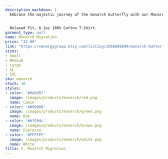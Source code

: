 ```yaml
---
description_markdown: |-
  Embrace the majestic journey of the monarch butterfly with our Monarch Migration t-shirt. This unique design showcases a vivid monarch butterfly set against an abstract painted background, capturing the essence of nature's mesmerizing dance. Not only is it a testament to nature's ever-changing beauty, but it's also a reminder of the delicate balance that sustains life. Made with premium 6.1oz 100% cotton, this t-shirt is not just a statement piece but also a comfortable wear.


  Relaxed Fit, 6.1oz 100% Cotton T-Shirt.
garment_type: null
name: Monarch Migration
price: "32.00"
link: "https://senergygroup.etsy.com/listing/1566800899/monarch-butterfly-art-nature-chic-cumin"
sizes:
- Small
- Medium
- Large
- XL
- 2XL
sku: monarch
stock: 10
styles:
- color: '#9e5d57'
  image: /images/products/monarch/red.png
  name: Cumin
- color: '#899989'
  image: /images/products/monarch/green.png
  name: Bay
- color: '#6f594c'
  image: /images/products/monarch/brown.png
  name: Espresso
- color: '#FFFFFF'
  image: /images/products/monarch/white.png
  name: White
title: 5. Monarch Migration
---
```

